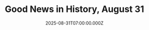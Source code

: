 ---
title: "Good News in History, August 31"
date: 2025-08-31T07:00:00.000Z
category: Human Kindness
externalLink: "https://www.goodnewsnetwork.org/events060831/"
image: ""
excerpt: "145 years ago today, Wilhelmina Maria, Queen of the Netherlands, was born. The longest-reigning female monarch outside Great Britain, and the longest-reigning monarch in Dutch history, Wilhelmina was a constant figure in 20th-century world affairs, with a deep intellect, charm, and august presence coupled with a demonstrable business acumen giving her natural wisdom, until the […] The post Good News…"
---